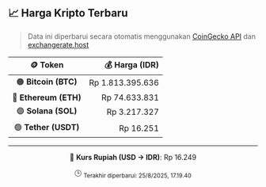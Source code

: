 

<!-- HARGA_KRIPTO -->
## 📈 Harga Kripto Terbaru

> Data ini diperbarui secara otomatis menggunakan [CoinGecko API](https://www.coingecko.com/) dan [exchangerate.host](https://exchangerate.host/)

<div align="center">

| 🪙 Token | 💰 Harga (IDR) |
|:------:|---------------:|
| 🟠 **Bitcoin (BTC)**   | Rp 1.813.395.636 |
| 🔵 **Ethereum (ETH)**  | Rp 74.633.831 |
| 🟣 **Solana (SOL)**    | Rp 3.217.327 |
| 🟢 **Tether (USDT)**   | Rp 16.251 |

---

💱 **Kurs Rupiah (USD → IDR)**: Rp 16.249

🕒 <sub>Terakhir diperbarui: 25/8/2025, 17.19.40</sub>

</div>
<!-- /HARGA_KRIPTO -->